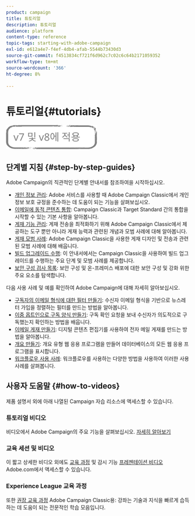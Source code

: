 ```yaml
---
product: campaign
title: 튜토리얼
description: 튜토리얼
audience: platform
content-type: reference
topic-tags: starting-with-adobe-campaign
exl-id: e612a4e7-f4ef-4db4-afab-5544b73430d3
source-git-commit: f4513834cf721f6d962c7c02c6c64b2171059352
workflow-type: tm+mt
source-wordcount: '366'
ht-degree: 8%

---
```


# 튜토리얼{#tutorials}

![](../../assets/common.svg)

## 단계별 지침 {#step-by-step-guides}

Adobe Campaign의 직관적인 단계별 안내서를 참조하여을 시작하십시오.

* [개인 정보 관리](https://helpx.adobe.com/kr/campaign/kb/acc-privacy.html): Adobe 서비스를 사용할 때 Adobe Campaign Classic에서 개인 정보 보호 규정을 준수하는 데 도움이 되는 기능을 살펴보십시오.
* [이메일에 동적 콘텐츠 통합](https://experienceleague.adobe.com/docs/campaign-classic/using/integrating-with-adobe-experience-cloud/adobe-target/inserting-a-dynamic-image.html): Campaign Classic과 Target Standard 간의 통합을 시작할 수 있는 기본 사항을 알아봅니다.
* [게재 기능 관리](../../delivery/using/about-deliverability.md): 게재 전송을 최적화하기 위해 Adobe Campaign Classic에서 제공하는 도구 뿐만 아니라 게재 능력과 관련된 개념과 모범 사례에 대해 알아봅니다.
* [게재 모범 사례](../../delivery/using/delivery-best-practices.md): Adobe Campaign Classic을 사용한 게재 디자인 및 전송과 관련된 모범 사례에 대해 배웁니다.
* [빌드 업그레이드 수행](https://helpx.adobe.com/kr/campaign/kb/acc-build-upgrade.html): 이 안내서에서는 Campaign Classic을 사용하여 빌드 업그레이드를 수행하는 주요 단계 및 모범 사례를 제공합니다.
* [보안 구성 검사 목록](https://helpx.adobe.com/kr/campaign/kb/acc-security.html): 보안 구성 및 온-프레미스 배포에 대한 보안 구성 및 강화 위한 주요 요소를 탐색합니다.

다음 사용 사례 및 예를 확인하여 Adobe Campaign에 대해 자세히 알아보십시오.

* [구독자의 이메일 형식에 대한 필터 만들기](../../platform/using/use-case.md#creating-a-filter-on-the-email-format-of-subscribers): 수신자 이메일 형식을 기반으로 뉴스레터 가입을 정렬하는 필터를 만드는 방법을 알아봅니다.
* [이중 옵트인으로 구독 양식 만들기](../../web/using/use-cases--web-forms.md#create-a-subscription--form-with-double-opt-in): 구독 확인 요청을 보내 수신자가 의도적으로 구독했는지 확인하는 방법을 배웁니다.
* [이메일 게재 만들기](../../web/using/use-case--creating-an-email-delivery.md): 디지털 콘텐츠 편집기를 사용하여 전자 메일 게재를 만드는 방법을 알아봅니다.
* [개요 만들기](../../web/using/use-cases--creating-overviews.md): 개요 유형 웹 응용 프로그램을 만들어 데이터베이스의 모든 웹 응용 프로그램을 표시합니다.
* [워크플로우 사용 사례](../../workflow/using/about-workflow-use-cases.md): 워크플로우를 사용하는 다양한 방법을 사용하여 이러한 사용 사례를 살펴봅니다.

## 사용자 도움말 {#how-to-videos}

제품 설명서 외에 아래 나열된 Campaign 자습 리소스에 액세스할 수 있습니다.

### 튜토리얼 비디오

비디오에서 Adobe Campaign의 주요 기능을 살펴보십시오. [자세히 알아보기](https://experienceleague.adobe.com/docs/campaign-classic-learn/tutorials/overview.html?lang=ko)

### 교육 세션 및 비디오

이 짧고 상세한 비디오 외에도 [교육 과정](https://learning.adobe.com/catalog.html) 및 감시 기능 [프레젠테이션 비디오](https://www.adobe.com/training/video.html) Adobe.com에서 액세스할 수 있습니다.

### Experience League 교육 과정

또한 [권장 교육 과정](https://experienceleague.adobe.com/?lang=en#dashboard/learning) Adobe Campaign Classic용: 강좌는 기술과 지식을 빠르게 습득하는 데 도움이 되는 전문적인 학습 모음입니다.
